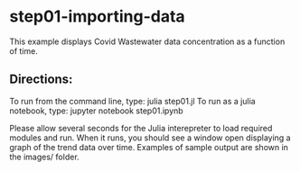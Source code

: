 step01-importing-data
=====================

This example displays Covid Wastewater data concentration as a function of time.

Directions:
-----------
To run from the command line, type:
julia step01.jl
To run as a julia notebook, type:
jupyter notebook step01.ipynb

Please allow several seconds for the Julia interepreter to load required modules and run.  When it runs, you should see a window open displaying a graph of the trend data over time.  Examples of sample output are shown
in the images/ folder.